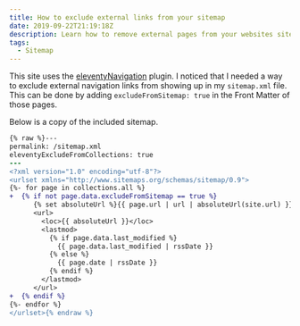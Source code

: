 ```yaml
---
title: How to exclude external links from your sitemap
date: 2019-09-22T21:19:18Z
description: Learn how to remove external pages from your websites sitemap.xml file.
tags:
  - Sitemap
---
```


This site uses the [eleventyNavigation](https://github.com/11ty/eleventy-navigation) plugin. I noticed that I needed a way to exclude external navigation links from showing up in my `sitemap.xml` file. This can be done by adding `excludeFromSitemap: true` in the Front Matter of those pages.

Below is a copy of the included sitemap.

```diff
{% raw %}---
permalink: /sitemap.xml
eleventyExcludeFromCollections: true
---
<?xml version="1.0" encoding="utf-8"?>
<urlset xmlns="http://www.sitemaps.org/schemas/sitemap/0.9">
{%- for page in collections.all %}
+  {% if not page.data.excludeFromSitemap == true %}
      {% set absoluteUrl %}{{ page.url | url | absoluteUrl(site.url) }}{% endset %}
      <url>
        <loc>{{ absoluteUrl }}</loc>
        <lastmod>
          {% if page.data.last_modified %}
            {{ page.data.last_modified | rssDate }}
          {% else %}
            {{ page.date | rssDate }}
          {% endif %}
        </lastmod>
      </url>
+  {% endif %}
{%- endfor %}
</urlset>{% endraw %}
```
